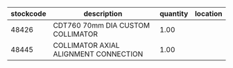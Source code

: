 |stockcode|description|quantity|location|
|---------|-----------|--------|--------|
|48426|CDT760 70mm DIA CUSTOM COLLIMATOR|1.00||
|48445|COLLIMATOR AXIAL ALIGNMENT CONNECTION|1.00||
